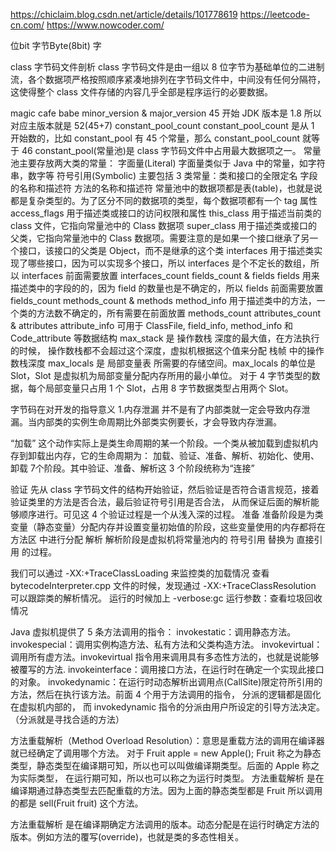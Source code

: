 https://chiclaim.blog.csdn.net/article/details/101778619
https://leetcode-cn.com/
https://www.nowcoder.com/

位bit 字节Byte(8bit) 字

class 字节码文件剖析
class 字节码文件是由一组以 8 位字节为基础单位的二进制流，各个数据项严格按照顺序紧凑地排列在字节码文件中，中间没有任何分隔符，
这使得整个 class 文件存储的内容几乎全部是程序运行的必要数据。

magic  cafe babe
minor_version & major_version    45 开始   JDK 版本是 1.8 所以对应主版本就是 52(45+7)
constant_pool_count    constant_pool_count 是从 1 开始数的，比如 constant_pool 有 45 个常量，那么 constant_pool_count 就等于 46
constant_pool(常量池)是 class 字节码文件中占用最大数据项之一。
       常量池主要存放两大类的常量：
       字面量(Literal)      字面量类似于 Java 中的常量，如字符串，数字等
       符号引用(Symbolic)   主要包括 3 类常量：类和接口的全限定名  字段的名称和描述符   方法的名称和描述符
       常量池中的数据项都是表(table)，也就是说都是复杂类型的。为了区分不同的数据项的类型，每个数据项都有一个 tag 属性
access_flags    用于描述类或接口的访问权限和属性
this_class      用于描述当前类的 class 文件，它指向常量池中的 Class 数据项
super_class     用于描述类或接口的父类，它指向常量池中的 Class 数据项。需要注意的是如果一个接口继承了另一个接口，该接口的父类是 Object，而不是继承的这个类
interfaces      用于描述类实现了哪些接口，因为可以实现多个接口，所以 interfaces 是个不定长的数组，所以 interfaces 前面需要放置 interfaces_count
fields_count & fields    fields 用来描述类中的字段的的，因为 field 的数量也是不确定的，所以 fields 前面需要放置 fields_count
methods_count & methods  method_info 用于描述类中的方法，一个类的方法数不确定的，所有需要在前面放置 methods_count
attributes_count & attributes   attribute_info 可用于 ClassFile, field_info, method_info 和 Code_attribute 等数据结构
        max_stack 是 操作数栈 深度的最大值，在方法执行的时候， 操作数栈都不会超过这个深度，虚拟机根据这个值来分配 栈帧 中的操作数栈深度
        max_locals 是 局部变量表 所需要的存储空间。max_locals 的单位是 Slot，Slot 是虚拟机为局部变量分配内存所用的最小单位。
        对于 4 字节类型的数据，每个局部变量只占用 1 个 Slot，占用 8 字节数据类型占用两个 Slot。

字节码在对开发的指导意义
1.内存泄漏   并不是有了内部类就一定会导致内存泄漏。当内部类的实例生命周期比外部类实例要长，才会导致内存泄漏。


“加载” 这个动作实际上是类生命周期的某一个阶段。一个类从被加载到虚拟机内存到卸载出内存，它的生命周期为：
加载、验证、准备、解析、初始化、使用、卸载 7个阶段。其中验证、准备、解析这 3 个阶段统称为“连接”

验证
先从 class 字节码文件的结构开始验证，然后验证是否符合语言规范，接着验证类里的方法是否合法，最后验证符号引用是否合法，
从而保证后面的解析能够顺序进行。可见这 4 个验证过程是一个从浅入深的过程。
准备
准备阶段是为类变量（静态变量）分配内存并设置变量初始值的阶段，这些变量使用的内存都将在 方法区 中进行分配
解析
解析阶段是虚拟机将常量池内的 符号引用 替换为 直接引用 的过程。

我们可以通过 -XX:+TraceClassLoading 来监控类的加载情况
查看 bytecodeInterpreter.cpp 文件的时候，发现通过 -XX:+TraceClassResolution 可以跟踪类的解析情况。
运行的时候加上 -verbose:gc 运行参数：查看垃圾回收情况

Java 虚拟机提供了 5 条方法调用的指令：
invokestatic：调用静态方法。
invokespecial：调用实例构造方法、私有方法和父类构造方法。
invokevirtual：调用所有虚方法。invokevirtual 指令用来调用具有多态性方法的，也就是说能够被覆写的方法.
invokeinterface：调用接口方法，在运行时在确定一个实现此接口的对象。
invokedynamic：在运行时动态解析出调用点(CallSite)限定符所引用的方法，然后在执行该方法。前面 4 个用于方法调用的指令，
分派的逻辑都是固化在虚拟机内部的， 而 invokedynamic 指令的分派由用户所设定的引导方法决定。（分派就是寻找合适的方法）

方法重载解析（Method Overload Resolution）：意思是重载方法的调用在编译器就已经确定了调用哪个方法。
对于 Fruit apple = new Apple(); Fruit 称之为静态类型，静态类型在编译期可知，所以也可以叫做编译期类型。后面的 Apple 称之为实际类型，
在运行期可知，所以也可以称之为运行时类型。
方法重载解析 是在编译期通过静态类型去匹配重载的方法。因为上面的静态类型都是 Fruit 所以调用的都是 sell(Fruit fruit) 这个方法。

方法重载解析 是在编译期确定方法调用的版本。动态分配是在运行时确定方法的版本。例如方法的覆写(override)，也就是类的多态性相关。